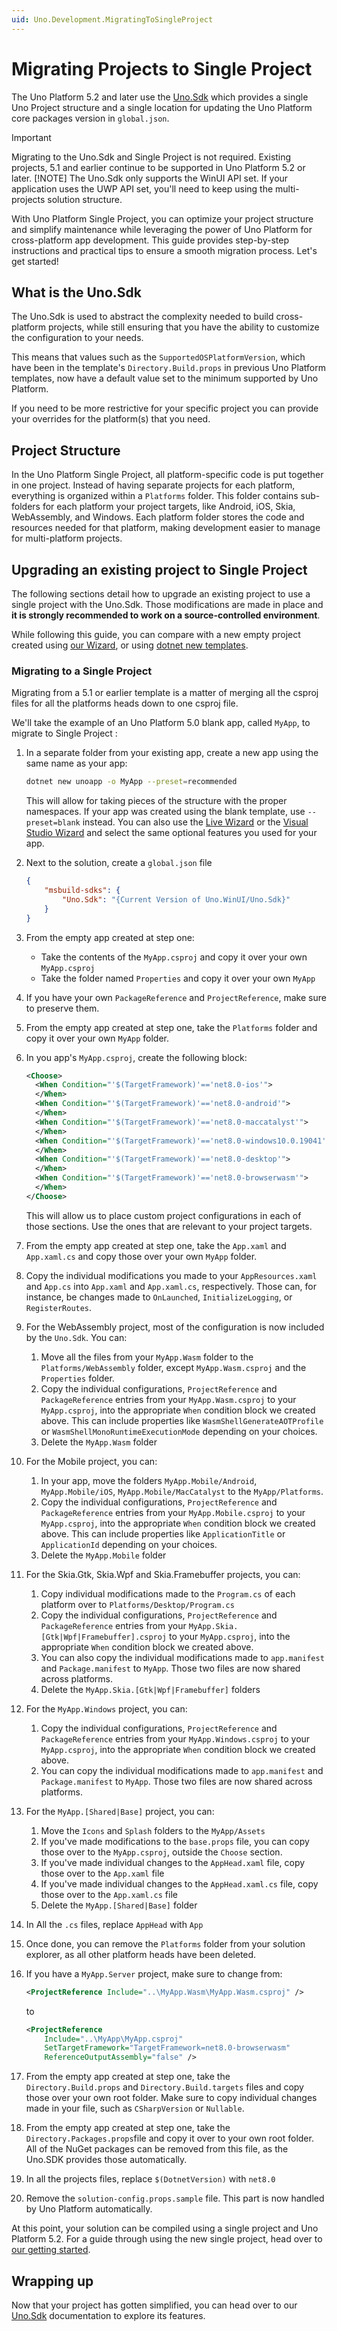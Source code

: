 ```yaml
---
uid: Uno.Development.MigratingToSingleProject
---
```

# Migrating Projects to Single Project

The Uno Platform 5.2 and later use the [Uno.Sdk](https://www.nuget.org/packages/uno.sdk) which provides a single Uno Project structure and a single location for updating the Uno Platform core packages version in `global.json`.

> [!IMPORTANT]
> Migrating to the Uno.Sdk and Single Project is not required. Existing projects, 5.1 and earlier continue to be supported in Uno Platform 5.2 or later.
> [!NOTE]
> The Uno.Sdk only supports the WinUI API set. If your application uses the UWP API set, you'll need to keep using the multi-projects solution structure.

With Uno Platform Single Project, you can optimize your project structure and simplify maintenance while leveraging the power of Uno Platform for cross-platform app development. This guide provides step-by-step instructions and practical tips to ensure a smooth migration process. Let's get started!

## What is the Uno.Sdk

The Uno.Sdk is used to abstract the complexity needed to build cross-platform projects, while still ensuring that you have the ability to customize the configuration to your needs.

This means that values such as the `SupportedOSPlatformVersion`, which have been in the template's `Directory.Build.props` in previous Uno Platform templates, now have a default value set to the minimum supported by Uno Platform.

If you need to be more restrictive for your specific project you can provide your overrides for the platform(s) that you need.

## Project Structure

In the Uno Platform Single Project, all platform-specific code is put together in one project. Instead of having separate projects for each platform, everything is organized within a `Platforms` folder. This folder contains sub-folders for each platform your project targets, like Android, iOS, Skia, WebAssembly, and Windows. Each platform folder stores the code and resources needed for that platform, making development easier to manage for multi-platform projects.

## Upgrading an existing project to Single Project

The following sections detail how to upgrade an existing project to use a single project with the Uno.Sdk. Those modifications are made in place and **it is strongly recommended to work on a source-controlled environment**.

While following this guide, you can compare with a new empty project created using [our Wizard](xref:Uno.GetStarted.Wizard), or using [dotnet new templates](xref:Uno.GetStarted.dotnet-new).

### Migrating to a Single Project

Migrating from a 5.1 or earlier template is a matter of merging all the csproj files for all the platforms heads down to one csproj file.

We'll take the example of an Uno Platform 5.0 blank app, called `MyApp`, to migrate to Single Project :

1. In a separate folder from your existing app, create a new app using the same name as your app:

   ```bash
   dotnet new unoapp -o MyApp --preset=recommended
   ```

   This will allow for taking pieces of the structure with the proper namespaces. If your app was created using the blank template, use `--preset=blank` instead. You can also use the [Live Wizard](xref:Uno.GetStarted.dotnet-new) or the [Visual Studio Wizard](xref:Uno.GettingStarted.CreateAnApp.VS2022) and select the same optional features you used for your app.
1. Next to the solution, create a `global.json` file

    ```json
    {
        "msbuild-sdks": {
            "Uno.Sdk": "{Current Version of Uno.WinUI/Uno.Sdk}"
        }
    }
    ```

1. From the empty app created at step one:
    - Take the contents of the `MyApp.csproj` and copy it over your own `MyApp.csproj`
    - Take the folder named `Properties` and copy it over your own `MyApp`
1. If you have your own `PackageReference` and `ProjectReference`, make sure to preserve them.
1. From the empty app created at step one, take the `Platforms` folder and copy it over your own `MyApp` folder.
1. In you app's `MyApp.csproj`, create the following block:

   ```xml
   <Choose>
     <When Condition="'$(TargetFramework)'=='net8.0-ios'">
     </When>
     <When Condition="'$(TargetFramework)'=='net8.0-android'">
     </When>
     <When Condition="'$(TargetFramework)'=='net8.0-maccatalyst'">
     </When>
     <When Condition="'$(TargetFramework)'=='net8.0-windows10.0.19041'">
     </When>
     <When Condition="'$(TargetFramework)'=='net8.0-desktop'">
     </When>
     <When Condition="'$(TargetFramework)'=='net8.0-browserwasm'">
     </When>
   </Choose>
   ```

   This will allow us to place custom project configurations in each of those sections. Use the ones that are relevant to your project targets.
1. From the empty app created at step one, take the `App.xaml` and `App.xaml.cs` and copy those over your own `MyApp` folder.
1. Copy the individual modifications you made to your `AppResources.xaml` and `App.cs` into `App.xaml` and `App.xaml.cs`, respectively. Those can, for instance, be changes made to `OnLaunched`, `InitializeLogging`, or `RegisterRoutes`.
1. For the WebAssembly project, most of the configuration is now included by the `Uno.Sdk`. You can:
    1. Move all the files from your `MyApp.Wasm`  folder to the `Platforms/WebAssembly` folder, except `MyApp.Wasm.csproj` and the `Properties` folder.
    1. Copy the individual configurations, `ProjectReference` and `PackageReference` entries from your `MyApp.Wasm.csproj` to your `MyApp.csproj`, into the appropriate `When` condition block we created above. This can include properties like `WasmShellGenerateAOTProfile` or `WasmShellMonoRuntimeExecutionMode` depending on your choices.
    1. Delete the `MyApp.Wasm` folder
1. For the Mobile project, you can:
    1. In your app, move the folders `MyApp.Mobile/Android`, `MyApp.Mobile/iOS`, `MyApp.Mobile/MacCatalyst` to the `MyApp/Platforms`.
    1. Copy the individual configurations, `ProjectReference` and `PackageReference` entries from your `MyApp.Mobile.csproj` to your `MyApp.csproj`, into the appropriate `When` condition block we created above. This can include properties like `ApplicationTitle` or `ApplicationId` depending on your choices.
    1. Delete the `MyApp.Mobile` folder
1. For the Skia.Gtk, Skia.Wpf and Skia.Framebuffer projects, you can:
    1. Copy individual modifications made to the `Program.cs` of each platform over to `Platforms/Desktop/Program.cs`
    1. Copy the individual configurations, `ProjectReference` and `PackageReference` entries from your `MyApp.Skia.[Gtk|Wpf|Framebuffer].csproj` to your `MyApp.csproj`, into the appropriate `When` condition block we created above.
    1. You can also copy the individual modifications made to `app.manifest` and `Package.manifest` to `MyApp`. Those two files are now shared across platforms.
    1. Delete the `MyApp.Skia.[Gtk|Wpf|Framebuffer]` folders
1. For the `MyApp.Windows` project, you can:
    1. Copy the individual configurations, `ProjectReference` and `PackageReference` entries from your `MyApp.Windows.csproj` to your `MyApp.csproj`, into the appropriate `When` condition block we created above.
    1. You can copy the individual modifications made to `app.manifest` and `Package.manifest` to `MyApp`. Those two files are now shared across platforms.
1. For the `MyApp.[Shared|Base]` project, you can:
    1. Move the `Icons` and `Splash` folders to the `MyApp/Assets`
    1. If you've made modifications to the `base.props` file, you can copy those over to the `MyApp.csproj`, outside the `Choose` section.
    1. If you've made individual changes to the `AppHead.xaml` file, copy those over to the `App.xaml` file
    1. If you've made individual changes to the `AppHead.xaml.cs` file, copy those over to the `App.xaml.cs` file
    1. Delete the `MyApp.[Shared|Base]` folder
1. In All the `.cs` files, replace `AppHead` with `App`
1. Once done, you can remove the `Platforms` folder from your solution explorer, as all other platform heads have been deleted.
1. If you have a `MyApp.Server` project, make sure to change from:

    ```xml
    <ProjectReference Include="..\MyApp.Wasm\MyApp.Wasm.csproj" />
    ```

    to

    ```xml
    <ProjectReference 
        Include="..\MyApp\MyApp.csproj"
        SetTargetFramework="TargetFramework=net8.0-browserwasm"
        ReferenceOutputAssembly="false" />
    ```

1. From the empty app created at step one, take the `Directory.Build.props` and `Directory.Build.targets` files and copy those over your own root folder. Make sure to copy individual changes made in your file, such as `CSharpVersion` or `Nullable`.
1. From the empty app created at step one, take the `Directory.Packages.props`file and copy it over to your own root folder. All of the NuGet packages can be removed from this file, as the Uno.SDK provides those automatically.
1. In all the projects files, replace `$(DotnetVersion)` with `net8.0`
1. Remove the `solution-config.props.sample` file. This part is now handled by Uno Platform automatically.

At this point, your solution can be compiled using a single project and Uno Platform 5.2. For a guide through using the new single project, head over to [our getting started](xref:Uno.GetStarted).

## Wrapping up

Now that your project has gotten simplified, you can head over to our [Uno.Sdk](xref:Uno.Features.Uno.Sdk) documentation to explore its features.
